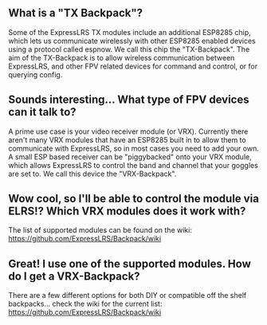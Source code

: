 ## What is a "TX Backpack"?
Some of the ExpressLRS TX modules include an additional ESP8285 chip, which lets us communicate wirelessly with other ESP8285 enabled devices using a protocol called espnow. We call this chip the "TX-Backpack". The aim of the TX-Backpack is to allow wireless communication between ExpressLRS, and other FPV related devices for command and control, or for querying config.

## Sounds interesting... What type of FPV devices can it talk to?
 A prime use case is your video receiver module (or VRX). Currently there aren't many VRX modules that have an ESP8285 built in to allow them to communicate with ExpressLRS, so in most cases you need to add your own. A small ESP based receiver can be "piggybacked" onto your VRX module, which allows ExpressLRS to control the band and channel that your goggles are set to. We call this device the "VRX-Backpack". 

## Wow cool, so I'll be able to control the module via ELRS!? Which VRX modules does it work with?
The list of supported modules can be found on the wiki:
https://github.com/ExpressLRS/Backpack/wiki

## Great! I use one of the supported modules. How do I get a VRX-Backpack?
There are a few different options for both DIY or compatible off the shelf backpacks... check the wiki for the current list:
https://github.com/ExpressLRS/Backpack/wiki